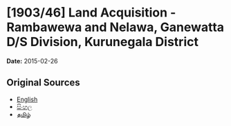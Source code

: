 # [1903/46] Land Acquisition - Rambawewa and Nelawa, Ganewatta D/S Division, Kurunegala District

**Date:** 2015-02-26

## Original Sources

- [English](https://documents.gov.lk/view/extra-gazettes/2015/2/1903-46_E.pdf)
- [සිංහල](https://documents.gov.lk/view/extra-gazettes/2015/2/1903-46_S.pdf)
- [தமிழ்](https://documents.gov.lk/view/extra-gazettes/2015/2/1903-46_T.pdf)
